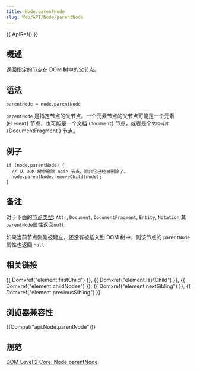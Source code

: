 ```yaml
---
title: Node.parentNode
slug: Web/API/Node/parentNode
---
```

{{ ApiRef() }}

## 概述

返回指定的节点在 DOM 树中的父节点。

## 语法

```plain
parentNode = node.parentNode
```

`parentNode` 是指定节点的父节点。一个元素节点的父节点可能是一个元素 (`Element`) 节点，也可能是一个文档 (`Document`) 节点，或者是个`文档碎片 (`DocumentFragment`) 节点。

## 例子

```plain
if (node.parentNode) {
  // 从 DOM 树中删除 node 节点，除非它已经被删除了。
  node.parentNode.removeChild(node);
}
```

## 备注

对于下面的[节点类型](/zh-CN/DOM/Node.nodeType): `Attr`, `Document`, `DocumentFragment`, `Entity`, `Notation`,其`parentNode`属性返回`null`.

如果当前节点刚刚被建立，还没有被插入到 DOM 树中，则该节点的 `parentNode` 属性也返回 `null`.

## 相关链接

{{ Domxref("element.firstChild") }}, {{ Domxref("element.lastChild") }}, {{ Domxref("element.childNodes") }}, {{ Domxref("element.nextSibling") }}, {{ Domxref("element.previousSibling") }}.

## 浏览器兼容性

{{Compat("api.Node.parentNode")}}

## 规范

[DOM Level 2 Core: Node.parentNode](http://www.w3.org/TR/DOM-Level-2-Core/core.html#ID-1060184317)
